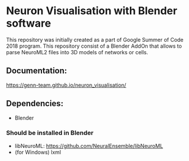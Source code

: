 # Neuron Visualisation with Blender software
This repository was initially created as a part of Google Summer of Code 2018 program. This repository consist of a Blender AddOn that allows to parse NeuroML2 files into 3D models of networks or cells.

## Documentation: 
https://genn-team.github.io/neuron_visualisation/

## Dependencies: 
- Blender
### Should be installed in Blender
- libNeuroML: https://github.com/NeuralEnsemble/libNeuroML
- (for Windows) lxml
